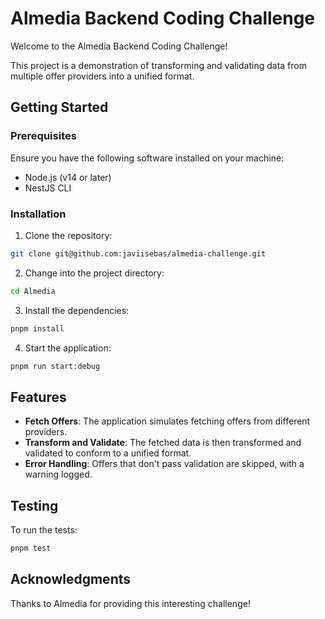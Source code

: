 # Almedia Backend Coding Challenge

Welcome to the Almedia Backend Coding Challenge!

This project is a demonstration of transforming and validating data from multiple offer providers into a unified format.

## Getting Started

### Prerequisites

Ensure you have the following software installed on your machine:

-   Node.js (v14 or later)
-   NestJS CLI

### Installation

1. Clone the repository:

```bash
git clone git@github.com:javiisebas/almedia-challenge.git
```

2. Change into the project directory:

```bash
cd Almedia
```

3. Install the dependencies:

```bash
pnpm install
```

4. Start the application:

```bash
pnpm run start:debug
```

## Features

-   **Fetch Offers**: The application simulates fetching offers from different providers.
-   **Transform and Validate**: The fetched data is then transformed and validated to conform to a unified format.
-   **Error Handling**: Offers that don't pass validation are skipped, with a warning logged.

## Testing

To run the tests:

```bash
pnpm test
```

## Acknowledgments

Thanks to Almedia for providing this interesting challenge!
